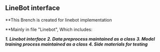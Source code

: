 ## LineBot interface

**This Brench is created for linebot implementation  

**Mainly in file "Linebot", Which includes:  

***1. Linebot interface***
***2. Data preprocess maintained as a class***
***3. Model training process maintained as a class***
***4. Side materials for testing***
